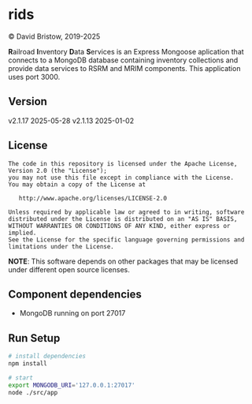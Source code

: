 # rids

&copy; David Bristow, 2019-2025

**R**ailroad **I**nventory **D**ata **S**ervices is an Express Mongoose aplication that connects to a MongoDB database containing inventory collections and provide data services to RSRM and MRIM components. This application uses port 3000.

## Version
v2.1.17 2025-05-28
v2.1.13 2025-01-02

## License

    The code in this repository is licensed under the Apache License, Version 2.0 (the "License");
    you may not use this file except in compliance with the License.
    You may obtain a copy of the License at

       http://www.apache.org/licenses/LICENSE-2.0

    Unless required by applicable law or agreed to in writing, software
    distributed under the License is distributed on an "AS IS" BASIS,
    WITHOUT WARRANTIES OR CONDITIONS OF ANY KIND, either express or implied.
    See the License for the specific language governing permissions and
    limitations under the License.

**NOTE**: This software depends on other packages that may be licensed under different open source licenses.

## Component dependencies

* MongoDB running on port 27017


## Run Setup

``` bash
# install dependencies
npm install

# start
export MONGODB_URI='127.0.0.1:27017'
node ./src/app
```
